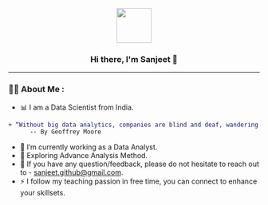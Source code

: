 <div id="header" align="center">
  <img src="https://media.giphy.com/media/M9gbBd9nbDrOTu1Mqx/giphy.gif" width="70"/>
</div>
<h3 align="center">Hi there, I'm Sanjeet 👋</h3>

---

### :man_technologist: About Me :

- 📊 I am a Data Scientist from India.

```diff
+ “Without big data analytics, companies are blind and deaf, wandering out onto the web like deer on a freeway.” 
      -- By Geoffrey Moore
```

- 🔭 I’m currently working as a Data Analyst.
- 🌱 Exploring Advance Analysis Method.
- 💬 If you have any question/feedback, please do not hesitate to reach out to - sanjeet.github@gmail.com.
- ⚡  I follow my teaching passion in free time, you can connect to enhance your skillsets.
